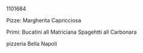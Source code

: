 1101684

Pizze:
        Margherita
        Capricciosa

Primi:
        Bucatini all Matriciana
        Spagehtti all Carbonara


pizzeria Bella Napoli
